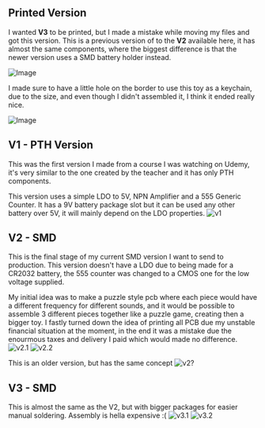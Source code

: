 ## Printed Version
I wanted **V3** to be printed, but I made a mistake while moving my files and got this version. This is a previous version of to the **V2** available here, it has almost the same components, where the biggest difference is that the newer version uses a SMD battery holder instead.

![Image](https://github.com/user-attachments/assets/ab295c03-2014-45bf-af4f-09dfc522b655)

I made sure to have a little hole on the border to use this toy as a keychain, due to the size, and even though I didn't assembled it, I think it ended really nice.

![Image](https://github.com/user-attachments/assets/e64df885-38a4-4285-a5ee-49481a1057ce)

## V1 - PTH Version
This was the first version I made from a course I was watching on Udemy, it's very similar to the one created by the teacher and it has only PTH components.

This version uses a simple LDO to 5V, NPN Amplifier and a 555 Generic Counter. It has a 9V battery package slot but it can be used any other battery over 5V, it will mainly depend on the LDO properties.
![v1](https://github.com/user-attachments/assets/067a5313-ef00-40ec-a5b2-5bf3da2928f4)
## V2 - SMD
This is the final stage of my current SMD version I want to send to production. This version doesn't have a LDO due to being made for a CR2032 battery, the 555 counter was changed to a CMOS one for the low voltage supplied.

My initial idea was to make a puzzle style pcb where each piece would have a different frequency for different sounds, and it would be possible to assemble 3 different pieces together like a puzzle game, creating then a bigger toy. I fastly turned down the idea of printing all PCB due my unstable financial situation at the moment, in the end it was a mistake due the enourmous taxes and delivery I paid which would made no difference.
![v2.1](https://github.com/user-attachments/assets/65739203-9141-4d6c-96b5-121c185aebc2)
![v2.2](https://github.com/user-attachments/assets/1fe81a70-0a1b-4d52-9e54-7d1929c96600)

This is an older version, but has the same concept
![v2?](https://github.com/user-attachments/assets/5bd175b2-7bf0-4b41-9c7a-083b4815f1c0)
## V3 - SMD
This is almost the same as the V2, but with bigger packages for easier manual soldering. Assembly is hella expensive :(
![v3.1](https://github.com/user-attachments/assets/d1f69b4d-94f4-488d-ac6c-5d011a1a9c04)
![v3.2](https://github.com/user-attachments/assets/bc100e10-0863-46ee-8396-5b75a5359c83)
